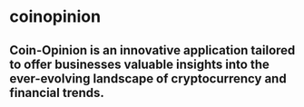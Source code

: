 # coinopinion
Coin-Opinion is an innovative application tailored to offer businesses valuable insights into the ever-evolving landscape of cryptocurrency and financial trends.
---
